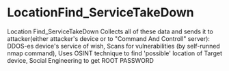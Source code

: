 # LocationFind_ServiceTakeDown
Location Find_ServiceTakeDown   Collects all of these data and sends it to attacker(either attacker's device or to "Command And Controll" server):  DDOS-es device's service of wish, Scans for vulnerabilities (by self-runned nmap command), Uses OSINT technique to find 'possible' location of Target device, Social Engineering to get ROOT PASSWORD
